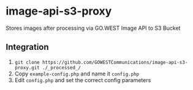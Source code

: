 # image-api-s3-proxy
Stores images after processing via GO.WEST Image API to S3 Bucket

## Integration

1. `git clone https://github.com/GOWESTCommunications/image-api-s3-proxy.git ./_processed_/`
2. Copy `example-config.php` and name it `config.php`
3. Edit `config.php` and set the correct config parameters
